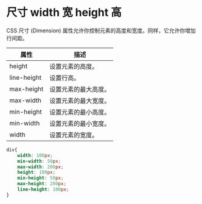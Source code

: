 # 尺寸 width 宽  height 高

CSS 尺寸 (Dimension) 属性允许你控制元素的高度和宽度。同样，它允许你增加行间距。

|属性| 	描述|
| ---- | ---- |
|height| 	设置元素的高度。|
|line-height| 	设置行高。|
|max-height| 	设置元素的最大高度。|
|max-width| 	设置元素的最大宽度。|
|min-height| 	设置元素的最小高度。|
|min-width| 	设置元素的最小宽度。|
|width| 	设置元素的宽度。|

```css
div{
    width: 100px;
    min-width: 50px;
    max-width: 200px;
    height: 100px;
    min-height: 50px;
    max-height: 200px;
    line-height: 100px;
}
```